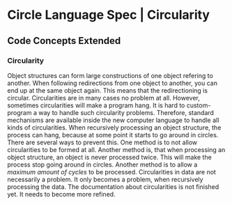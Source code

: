 ﻿Circle Language Spec | Circularity
==================================

Code Concepts Extended
----------------------

### Circularity

Object structures can form large constructions of one object refering to another. When following redirections from one object to another, you can end up at the same object again. This means that the redirectioning is circular. Circularities are in many cases no problem at all. However, sometimes circularities will make a program hang. It is hard to custom-program a way to handle such circularity problems. Therefore, standard mechanisms are available inside the new computer language to handle all kinds of circularities. When recursively processing an object structure, the process can hang, because at some point it starts to go around in circles. There are several ways to prevent this. One method is to not allow circularities to be formed at all. Another method is, that when processing an object structure, an object is never processed twice. This will make the process stop going around in circles. Another method is to allow a *maximum amount of cycles* to be processed. Circularities in data are not necessarily a problem. It only becomes a problem, when recursively processing the data. The documentation about circularities is not finished yet. It needs to become more refined.
